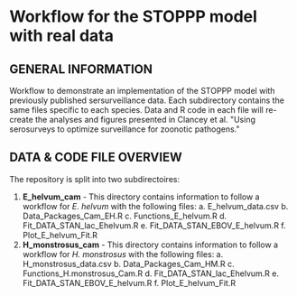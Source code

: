 # Workflow for the STOPPP model with real data

## GENERAL INFORMATION
Workflow to demonstrate an implementation of the STOPPP model with previously published sersurveillance data. Each subdirectory contains the same files specific to each species. Data and R code in each file will re-create the analyses and figures presented in Clancey et al. "Using serosurveys to optimize surveillance for zoonotic pathogens." 

## DATA & CODE FILE OVERVIEW
The repository is split into two subdirectoires: 
1. **E_helvum_cam** - This directory contains information to follow a workflow for *E. helvum* with the following files:
   a. E_helvum_data.csv
   b. Data_Packages_Cam_EH.R
   c. Functions_E_helvum.R
   d. Fit_DATA_STAN_lac_Ehelvum.R
   e. Fit_DATA_STAN_EBOV_E_helvum.R
   f. Plot_E_helvum_Fit.R
3. **H_monstrosus_cam** - This directory contains information to follow a workflow for *H. monstrosus* with the following files:
   a. H_monstrosus_data.csv
   b. Data_Packages_Cam_HM.R
   c. Functions_H.monstrosus_Cam.R
   d. Fit_DATA_STAN_lac_Ehelvum.R
   e. Fit_DATA_STAN_EBOV_E_helvum.R
   f. Plot_E_helvum_Fit.R


 
